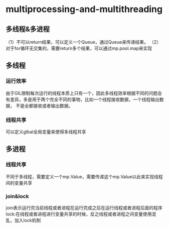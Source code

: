 # multiprocessing-and-multithreading

## 多线程&多进程
（1）不可以return结果，可以定义一个Queue，通过Queue来传递结果。
（2）对于for循环无交集的，需要return多个结果，可以通过mp.pool.map来实现

## 多线程
### 运行效率
由于GIL限制每次运行的线程本质上只有一个，因此多线程效率根据不同的问题会有差异。多是用于两个完全不同的事物，比如一个线程接收数据，一个线程输出数据，
不是全都接收或者输出数据。
### 线程共享
可以定义glbal全局变量来使得多线程共享

## 多进程
### 线程共享
不同于多线程，需要定义一个mp.Value，需要传递这个mp.Value以此来实现线程间的变量共享

### join&lock
join表示运行完当前线程或者进程在运行完成之后在运行线程或者进程后面的程序
lock:在线程或者进程进行变量共享的时候，反之线程或者进程之间变量使用混乱，加入lock机制

